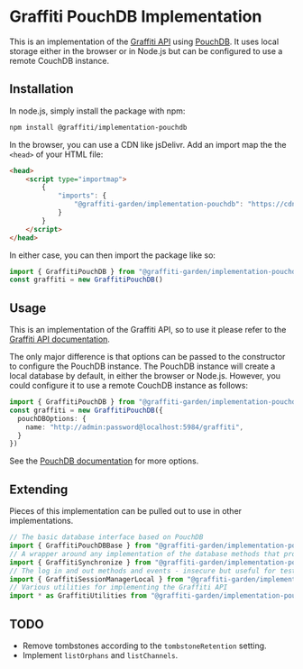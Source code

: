 # Graffiti PouchDB Implementation

This is an implementation of the [Graffiti API](https://api.graffiti.garden/classes/Graffiti.html)
using [PouchDB](https://pouchdb.com/).
It uses local storage either in the browser or in Node.js but can be configured
to use a remote CouchDB instance.

## Installation

In node.js, simply install the package with npm:

```bash
npm install @graffiti/implementation-pouchdb
```

In the browser, you can use a CDN like jsDelivr. Add an import map the the `<head>` of your HTML file:
```html
<head>
    <script type="importmap">
        {
            "imports": {
                "@graffiti-garden/implementation-pouchdb": "https://cdn.jsdelivr.net/npm/@graffiti-garden/implementation-pouchdb/dist/index.js"
            }
        }
    </script>
</head>
```

In either case, you can then import the package like so:

```typescript
import { GraffitiPouchDB } from "@graffiti-garden/implementation-pouchdb";
const graffiti = new GraffitiPouchDB()
```

## Usage

This is an implementation of the Graffiti API,
so to use it please refer to the [Graffiti API documentation](https://api.graffiti.garden/classes/Graffiti.html).

The only major difference is that options can be passed to the constructor
to configure the PouchDB instance.
The PouchDB instance will create a local database by default,
in either the browser or Node.js.
However, you could configure it to use a remote CouchDB instance as follows:

```typescript
import { GraffitiPouchDB } from "@graffiti-garden/implementation-pouchdb";
const graffiti = new GraffitiPouchDB({
  pouchDBOptions: {
    name: "http://admin:password@localhost:5984/graffiti",
  }
})
```

See the [PouchDB documentation](https://pouchdb.com/api.html#create_database) for more options.

## Extending

Pieces of this implementation can be pulled out to use in other implementations.

```typescript
// The basic database interface based on PouchDB
import { GraffitiPouchDBBase } from "@graffiti-garden/implementation-pouchdb/database";
// A wrapper around any implementation of the database methods that provides synchronize
import { GraffitiSynchronize } from "@graffiti-garden/implementation-pouchdb/synchronize";
// The log in and out methods and events - insecure but useful for testing
import { GraffitiSessionManagerLocal } from "@graffiti-garden/implementation-pouchdb/session-manager-local";
// Various utilities for implementing the Graffiti API
import * as GraffitiUtilities from "@graffiti-garden/implementation-pouchdb/utilities";
```

## TODO

- Remove tombstones according to the `tombstoneRetention` setting.
- Implement `listOrphans` and `listChannels`.
